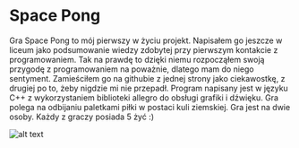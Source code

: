 # Space Pong

Gra Space Pong to mój pierwszy w życiu projekt. Napisałem go jeszcze w liceum jako podsumowanie wiedzy zdobytej przy pierwszym kontakcie z programowaniem. Tak na prawdę to dzięki niemu rozpocząłem swoją przygodę z programowaniem na poważnie, dlatego mam do niego sentyment. Zamieściłem go na githubie z jednej strony jako ciekawostkę, z drugiej po to, żeby nigdzie mi nie przepadł. Program napisany jest w języku C++ z wykorzystaniem biblioteki allegro do obsługi grafiki i dźwięku. Gra polega na odbijaniu paletkami piłki w postaci kuli ziemskiej. Gra jest na dwie osoby. Każdy z graczy posiada 5 żyć :)

![alt text](https://github.com/archer333/SpacePong/blob/master/Screenshot.jpg "Screenshot")